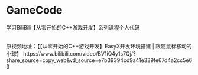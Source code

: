# GameCode
学习BiliBili【从零开始的C++游戏开发】系列课程个人代码

<br>
原视频地址：【【从零开始的C++游戏开发】EasyX开发环境搭建 | 跟随鼠标移动的小球】 https://www.bilibili.com/video/BV1iQ4y1s7Qj/?share_source=copy_web&vd_source=e7b39394cd9a41e339fe67d4a2cc5e63
